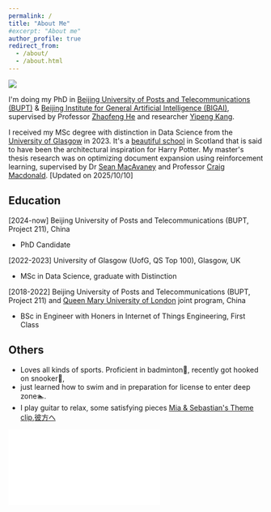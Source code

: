 ```yaml
---
permalink: /
title: "About Me"
#excerpt: "About me"
author_profile: true
redirect_from: 
  - /about/
  - /about.html
---
```


<img src="https://hermi-mire.github.io/images/profile01.jpg" class="floatpic">

I'm doing my PhD in [Beijing University of Posts and Telecommunications (BUPT)](https://www.bupt.edu.cn/) 
& [Beijing Institute for General Artificial Intelligence (BIGAI)](https://eng.bigai.ai/), 
supervised by Professor [Zhaofeng He](https://teacher.bupt.edu.cn/hezhaofeng/en/index.htm) 
and researcher [Yipeng Kang](https://fringsoo.github.io/). 

I received my MSc degree with distinction in Data Science from the [University of Glasgow](https://www.gla.ac.uk/) 
in 2023. It's a <a href="images/gla_winter_spring.jpg" class="image-popup">beautiful school</a> 
in Scotland that is said to have been the architectural inspiration for Harry Potter. 
My master's thesis research was on optimizing document expansion using reinforcement learning, 
supervised by Dr [Sean MacAvaney](https://macavaney.us/) and 
Professor [Craig Macdonald](https://www.dcs.gla.ac.uk/~craigm/). 
[Updated on 2025/10/10]


Education
------
[2024-now] Beijing University of Posts and Telecommunications (BUPT, Project 211), China
- PhD Candidate

[2022-2023]  University of Glasgow (UofG, QS Top 100), Glasgow, UK
- MSc in Data Science, graduate with Distinction

[2018-2022] Beijing University of Posts and Telecommunications (BUPT, Project 211) and 
[Queen Mary University of London](https://www.qmul.ac.uk/) joint program, China
- BSc in Engineer with Honers in Internet of Things Engineering, First Class 

**Others**
------
- Loves all kinds of sports. Proficient in badminton🏸, recently got hooked on snooker🎱, 
- just learned how to swim and in preparation for license to enter deep zone🏊.
- I play guitar to relax, some satisfying pieces [Mia & Sebastian's Theme clip](https://www.bilibili.com/video/BV1PR4y1y7Jk/?share_source=copy_web&vd_source=2aebbed19ead036153b1288dca190b7d),[彼方へ](https://www.bilibili.com/video/BV1T5411G7XR/?share_source=copy_web&vd_source=2aebbed19ead036153b1288dca190b7d)
<iframe src="//player.bilibili.com/player.html?aid=348633524&bvid=BV1PR4y1y7Jk&cid=921993103&p=1" scrolling="no" border="0" frameborder="no" framespacing="0" allowfullscreen="true"> </iframe>
